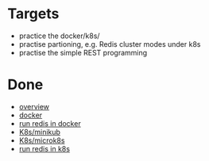 # Targets
* practice the docker/k8s/
* practise  partioning, e.g. Redis cluster modes under k8s
* practise the simple REST programming

# Done
* [overview](cloud_native.md)
* [docker](docker.md)
* [run redis in docker](docker_redis.md)
* [K8s/minikub](minikube.md)
* [K8s/microk8s](microk8s.md)
* [run redis in k8s](k8s_redis.md)

